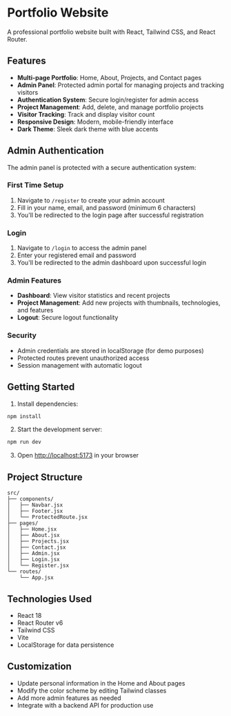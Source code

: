 # Portfolio Website

A professional portfolio website built with React, Tailwind CSS, and React Router.

## Features

- **Multi-page Portfolio**: Home, About, Projects, and Contact pages
- **Admin Panel**: Protected admin portal for managing projects and tracking visitors
- **Authentication System**: Secure login/register for admin access
- **Project Management**: Add, delete, and manage portfolio projects
- **Visitor Tracking**: Track and display visitor count
- **Responsive Design**: Modern, mobile-friendly interface
- **Dark Theme**: Sleek dark theme with blue accents

## Admin Authentication

The admin panel is protected with a secure authentication system:

### First Time Setup
1. Navigate to `/register` to create your admin account
2. Fill in your name, email, and password (minimum 6 characters)
3. You'll be redirected to the login page after successful registration

### Login
1. Navigate to `/login` to access the admin panel
2. Enter your registered email and password
3. You'll be redirected to the admin dashboard upon successful login

### Admin Features
- **Dashboard**: View visitor statistics and recent projects
- **Project Management**: Add new projects with thumbnails, technologies, and features
- **Logout**: Secure logout functionality

### Security
- Admin credentials are stored in localStorage (for demo purposes)
- Protected routes prevent unauthorized access
- Session management with automatic logout

## Getting Started

1. Install dependencies:
```bash
npm install
```

2. Start the development server:
```bash
npm run dev
```

3. Open [http://localhost:5173](http://localhost:5173) in your browser

## Project Structure

```
src/
├── components/
│   ├── Navbar.jsx
│   ├── Footer.jsx
│   └── ProtectedRoute.jsx
├── pages/
│   ├── Home.jsx
│   ├── About.jsx
│   ├── Projects.jsx
│   ├── Contact.jsx
│   ├── Admin.jsx
│   ├── Login.jsx
│   └── Register.jsx
└── routes/
    └── App.jsx
```

## Technologies Used

- React 18
- React Router v6
- Tailwind CSS
- Vite
- LocalStorage for data persistence

## Customization

- Update personal information in the Home and About pages
- Modify the color scheme by editing Tailwind classes
- Add more admin features as needed
- Integrate with a backend API for production use
